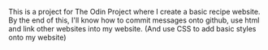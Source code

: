 This is a project for The Odin Project where I create a basic recipe website. By the end of this, I'll know how to commit messages onto github, use html and link other websites into my website.
(And use CSS to add basic styles onto my website)